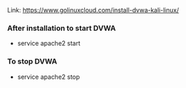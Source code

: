 Link: https://www.golinuxcloud.com/install-dvwa-kali-linux/

### After installation to start DVWA
- service apache2 start

### To stop DVWA
- service apache2 stop
